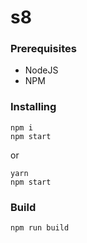 # s8

### Prerequisites

- NodeJS
- NPM

### Installing

```
npm i
npm start
```

or

```
yarn
npm start
```

### Build
```
npm run build
```
